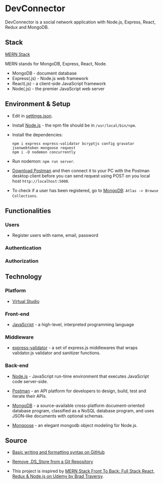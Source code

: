 # DevConnector

DevConnector is a social network application with Node.js, Express, React, Redux and MongoDB.

## Stack

[MERN Stack](https://www.mongodb.com/mern-stack)

MERN stands for MongoDB, Express, React, Node.

- MongoDB - document database
- Express(.js) - Node.js web framework
- React(.js) - a client-side JavaScript framework
- Node(.js) - the premier JavaScript web server

## Environment & Setup

- Edit in [settings.json](https://code.visualstudio.com/docs/getstarted/settings#:~:text=You%20can%20open%20the%20settings,to%20using%20the%20default%20values.).

- Install [Node.js](https://nodejs.org/en/) - the npm file should be in `/usr/local/bin/npm`.

- Install the dependencies:

  ```
  npm i express express-validator bcryptjs config gravatar jsonwebtoken mongoose request
  npm i -D nodemon concurrently
  ```

- Run nodemon: `npm run server`.

- [Download Postman](https://www.postman.com/downloads/) and then connect it to your PC with the Postman desktop client before you can send request using POST on you local host `http://localhost:5000`.

- To check if a user has been registered, go to [MongoDB](https://www.mongodb.com/): `Atlas -> Browse Collections`.

## Functionalities

### Users

- Register users with name, email, password

### Authentication

### Authorization

## Technology

### Platform

- [Virtual Studio](https://visualstudio.microsoft.com/)

### Front-end

- [JavaScript](https://en.wikipedia.org/wiki/JavaScript) - a high-level, interpreted programming language

### Middleware

- [express-validator](https://express-validator.github.io/docs/) - a set of express.js middlewares that wraps validator.js validator and sanitizer functions.

### Back-end

- [Node.js](https://nodejs.org/en/) - JavaScript run-time environment that executes JavaScript code server-side.

- [Postman](https://www.postman.com/) - an API platform for developers to design, build, test and iterate their APIs.

- [MongoDB](https://www.mongodb.com/) - a source-available cross-platform document-oriented database program, classified as a NoSQL database program, and uses JSON-like documents with optional schemas.

- [Mongoose](https://mongoosejs.com/) - an elegant mongodb object modeling for Node.js.

## Source

- [Basic writing and formatting syntax on GitHub](https://docs.github.com/en/get-started/writing-on-github/getting-started-with-writing-and-formatting-on-github/basic-writing-and-formatting-syntax)

- [Remove .DS_Store from a Git Repository](https://stackoverflow.com/questions/107701/how-can-i-remove-ds-store-files-from-a-git-repository)

- This project is inspired by [MERN Stack Front To Back: Full Stack React, Redux & Node.js on Udemy by Brad Traversy](https://github.com/bradtraversy/devconnector_2.0).

